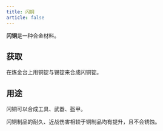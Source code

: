 ```yaml
---
title: 闪铜
article: false
---
```

**闪铜**是一种合金材料。

## 获取
在炼金台上用铜锭与锡锭来合成闪铜锭。

## 用途
闪铜可以合成工具、武器、盔甲。

闪铜制品的耐久、近战伤害相较于铜制品均有提升，且不会锈蚀。